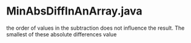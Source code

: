 # MinAbsDiffInAnArray.java
 the order of values in the subtraction does not influence the result. The smallest of these absolute differences value
